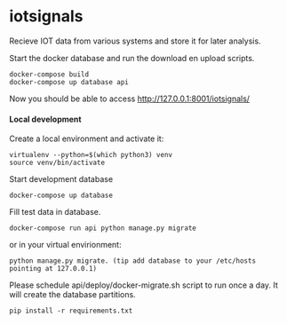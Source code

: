 # iotsignals
Recieve IOT data from various systems and store it for later analysis.


Start the docker database and run the download en upload scripts.

    docker-compose build
    docker-compose up database api


Now you should be able to access http://127.0.0.1:8001/iotsignals/


#### Local development ####

Create a local environment and activate it:

    virtualenv --python=$(which python3) venv
    source venv/bin/activate


Start development database

	docker-compose up database
	
Fill test data in database.

    docker-compose run api python manage.py migrate

or in your virtual envirionment:

	python manage.py migrate. (tip add database to your /etc/hosts pointing at 127.0.0.1)

Please schedule api/deploy/docker-migrate.sh script to run once a day. It will create the database partitions.

    pip install -r requirements.txt
